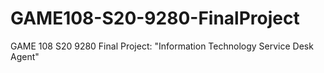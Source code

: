 # GAME108-S20-9280-FinalProject
 GAME 108 S20 9280 Final Project: "Information Technology Service Desk Agent"
